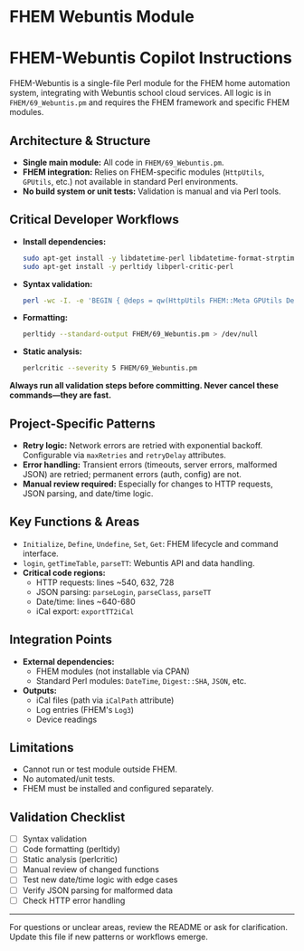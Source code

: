 # FHEM Webuntis Module


# FHEM-Webuntis Copilot Instructions

FHEM-Webuntis is a single-file Perl module for the FHEM home automation system, integrating with Webuntis school cloud services. All logic is in `FHEM/69_Webuntis.pm` and requires the FHEM framework and specific FHEM modules.

## Architecture & Structure
- **Single main module:** All code in `FHEM/69_Webuntis.pm`.
- **FHEM integration:** Relies on FHEM-specific modules (`HttpUtils`, `GPUtils`, etc.) not available in standard Perl environments.
- **No build system or unit tests:** Validation is manual and via Perl tools.

## Critical Developer Workflows
- **Install dependencies:**
  ```bash
  sudo apt-get install -y libdatetime-perl libdatetime-format-strptime-perl libdigest-sha-perl
  sudo apt-get install -y perltidy libperl-critic-perl
  ```
- **Syntax validation:**
  ```bash
  perl -wc -I. -e 'BEGIN { @deps = qw(HttpUtils FHEM::Meta GPUtils DevIo FHEM::Core::Authentication::Passwords); for (@deps) { eval "package $_; sub new {}; sub import {}; 1;" } }; do "FHEM/69_Webuntis.pm"'
  ```
- **Formatting:**
  ```bash
  perltidy --standard-output FHEM/69_Webuntis.pm > /dev/null
  ```
- **Static analysis:**
  ```bash
  perlcritic --severity 5 FHEM/69_Webuntis.pm
  ```
**Always run all validation steps before committing. Never cancel these commands—they are fast.**

## Project-Specific Patterns
- **Retry logic:** Network errors are retried with exponential backoff. Configurable via `maxRetries` and `retryDelay` attributes.
- **Error handling:** Transient errors (timeouts, server errors, malformed JSON) are retried; permanent errors (auth, config) are not.
- **Manual review required:** Especially for changes to HTTP requests, JSON parsing, and date/time logic.

## Key Functions & Areas
- `Initialize`, `Define`, `Undefine`, `Set`, `Get`: FHEM lifecycle and command interface.
- `login`, `getTimeTable`, `parseTT`: Webuntis API and data handling.
- **Critical code regions:**
  - HTTP requests: lines ~540, 632, 728
  - JSON parsing: `parseLogin`, `parseClass`, `parseTT`
  - Date/time: lines ~640-680
  - iCal export: `exportTT2iCal`

## Integration Points
- **External dependencies:**
  - FHEM modules (not installable via CPAN)
  - Standard Perl modules: `DateTime`, `Digest::SHA`, `JSON`, etc.
- **Outputs:**
  - iCal files (path via `iCalPath` attribute)
  - Log entries (FHEM's `Log3`)
  - Device readings

## Limitations
- Cannot run or test module outside FHEM.
- No automated/unit tests.
- FHEM must be installed and configured separately.

## Validation Checklist
- [ ] Syntax validation
- [ ] Code formatting (perltidy)
- [ ] Static analysis (perlcritic)
- [ ] Manual review of changed functions
- [ ] Test new date/time logic with edge cases
- [ ] Verify JSON parsing for malformed data
- [ ] Check HTTP error handling

---

For questions or unclear areas, review the README or ask for clarification. Update this file if new patterns or workflows emerge.